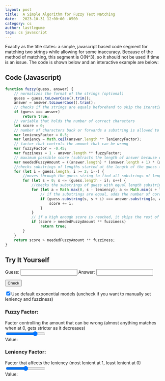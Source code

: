 ```yaml
---
layout: post
title:  A Simple Algorithm for Fuzzy Text Matching
date:   2023-10-31 12:00:00 -0500
category: cs
author: lastlegume
tags: cs javascript
---
```


<script defer src="/assets/scripts/fuzzy.js"></script>

Exactly as the title states: a simple, javascript based code segment for matching two strings while allowing for some inaccuracy. Because of the method of matching, this segment is O(N^3), so it should not be used if time is an issue. The code is shown below and an interactive example are below:

## Code (Javascript) 

```javascript
function fuzzy(guess, answer) {
    // normalizes the format of the strings (optional)
    guess = guess.toLowerCase().trim();
    answer = answer.toLowerCase().trim();
    // checks if the strings are equals beforehand to skip the iteration if unnecessary
    if (guess === answer)
        return true;
    // variable that holds the number of correct characters
    let score = 0;
    // number of characters back or forwards a substring is allowed to be before being counted as nonexistent.
    var leniencyFactor = 0.5;
    var leniency = Math.ceil(answer.length ** leniencyFactor);
    // factor that controls the amount that can be wrong
    var fuzzyFactor = -0.45;
    var fuzziness = 1 - answer.length ** fuzzyFactor;
    // maximum possible score (subtracts the length of answer because one character substrings are not being checked)
    var neededFuzzyAmount = ((answer.length) * (answer.length + 1) * (answer.length + 2)) / 6 - answer.length;
    //checks substrings of lengths started at the length of the guess to a length of 2 
    for (let i = guess.length; i >= 2; i--) {
        //moves through the guess string to find all substrings of length i
        for (let s = 0; s <= (guess.length - i); s++) {
            //checks the substrings of guess with equal length substrings in answer from the same index - leniency to the same index + leniency
            for (let a = Math.max(0, s - leniency); a <= Math.min(s + leniency, answer.length - i); a++) {
                // if the substrings are equal, adds the number of correct characters (the length of the substring) to the score
                if (guess.substring(s, s + i) === answer.substring(a, a + i)) {
                    score += i;
                }
            }
            // if a high enough score is reached, it skips the rest of the program
            if (score > neededFuzzyAmount ** fuzziness)
                return true;
        }
    }
    return score > neededFuzzyAmount ** fuzziness;
}
```

## Try It Yourself

Guess: <input type = "text" id = "guess">
Answer: <input type = "text" id = "answer">

<button id = "check" >Check</button><br>
<p id="reply"></p>


<input type="checkbox" id = "exponentialCheck" checked>Use default exponential models (uncheck if you want to manually set leniency and fuzziness) 

<div class = "exponential">

<h3> Fuzzy Factor: </h3>
Factor controlling the amount that can be wrong (almost anything matches when at 0, gets stricter as it decreases)
<br>
<input type = "range" id = "fuzzyf" min = "-2" max = 0 step = ".05" value = "-0.45"><br>
Value: <output id = "fuzzyFIndicator"></output>


<h3> Leniency Factor: </h3>
Factor that affects the leniency (most lenient at 1, least lenient at 0)<br>
<input type = "range" id = "leniencyf" min = 0 max = 1 step = ".05" value = "0.5"><br>
Value: <output id = "leniencyFIndicator"></output>

</div>

<div class = "manual" style = "display:none;">
  
<h3> Fuzziness: </h3>
Controls the amount that can be wrong (0 being that almost anything matches, 1 being that only the exactly correct string works)<br>
<input type = "range" id = "fuzzy" min = 0 max = 1 step = ".05" value = "0.6"><br>

Value: <output id = "fuzzyIndicator"></output>


<h3> Leniency: </h3>
Number of characters away from the correct location a substring can be while still being counted (0 means that substrings must be in the exact same location between both strings)<br>
<input type = "range" id = "leniency" min = 0 max = 6 step = 1 value = 2><br>

Value: <output id = "leniencyIndicator"></output>

</div>

<br>